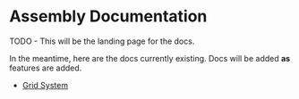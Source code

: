 # Assembly Documentation
TODO - This will be the landing page for the docs.

In the meantime, here are the docs currently existing.  Docs will be added **as** features are added.
- [Grid System](./grid/grid.md)